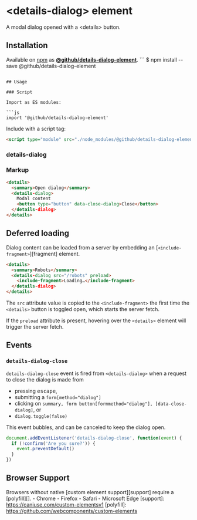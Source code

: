 # &lt;details-dialog&gt; element

A modal dialog opened with a &lt;details&gt; button.

## Installation
  Available on [npm](https://www.npmjs.com/) as [**@github/details-dialog-element**](https://www.npmjs.com/package/@github/details-dialog-element).
    ```
  $ npm install --save @github/details-dialog-element
  ```

## Usage

### Script

Import as ES modules:

```js
import '@github/details-dialog-element'
```

Include with a script tag:

```html
<script type="module" src="./node_modules/@github/details-dialog-element/dist/index.js">
```

### details-dialog

### Markup

```html
<details>
  <summary>Open dialog</summary>
  <details-dialog>
    Modal content
    <button type="button" data-close-dialog>Close</button>
  </details-dialog>
</details>
```

## Deferred loading

Dialog content can be loaded from a server by embedding an [`<include-fragment>`][fragment] element.

```html
<details>
  <summary>Robots</summary>
  <details-dialog src="/robots" preload>
    <include-fragment>Loading…</include-fragment>
  </details-dialog>
</details>
```

The `src` attribute value is copied to the `<include-fragment>` the first time the `<details>` button is toggled open, which starts the server fetch.

If the `preload` attribute is present, hovering over the `<details>` element will trigger the server fetch.

## Events

### `details-dialog-close`

`details-dialog-close` event is fired from `<details-dialog>` when a request to close the dialog is made from

- pressing <kbd>escape</kbd>,
- submitting a `form[method="dialog"]`
- clicking on `summary, form button[formmethod="dialog"], [data-close-dialog]`, or
- `dialog.toggle(false)`

This event bubbles, and can be canceled to keep the dialog open.

```js
document.addEventListener('details-dialog-close', function(event) {
  if (!confirm('Are you sure?')) {
    event.preventDefault()
  }
})
```

## Browser Support
  Browsers without native [custom element support][support] require a [polyfill][].
    - Chrome
    - Firefox
    - Safari
    - Microsoft Edge
  [support]: https://caniuse.com/custom-elementsv1
  [polyfill]: https://github.com/webcomponents/custom-elements